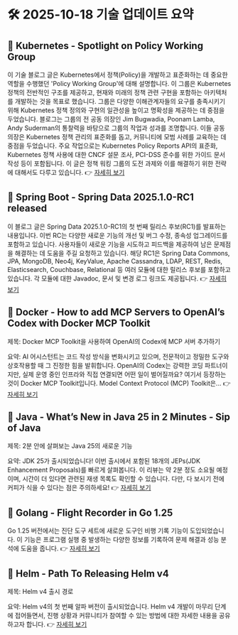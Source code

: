 # 🛠️ 2025-10-18 기술 업데이트 요약

## 🔹 Kubernetes - Spotlight on Policy Working Group
이 기술 블로그 글은 Kubernetes에서 정책(Policy)을 개발하고 표준화하는 데 중요한 역할을 수행했던 'Policy Working Group'에 대해 설명합니다. 이 그룹은 Kubernetes 정책의 전반적인 구조를 제공하고, 현재와 미래의 정책 관련 구현을 포함하는 아키텍처를 개발하는 것을 목표로 했습니다. 그룹은 다양한 이해관계자들의 요구를 충족시키기 위해 Kubernetes 정책 정의와 구현의 일관성을 높이고 명확성을 제공하는 데 중점을 두었습니다. 블로그는 그룹의 전 공동 의장인 Jim Bugwadia, Poonam Lamba, Andy Suderman의 통찰력을 바탕으로 그룹의 작업과 성과를 조명합니다. 이들 공동 의장은 Kubernetes 정책 관리의 표준화를 돕고, 커뮤니티에 모범 사례를 교육하는 데 중점을 두었습니다. 주요 작업으로는 Kubernetes Policy Reports API의 표준화, Kubernetes 정책 사용에 대한 CNCF 설문 조사, PCI-DSS 준수를 위한 가이드 문서 작성 등이 포함됩니다. 이 글은 정책 워킹 그룹의 도전 과제와 이를 해결하기 위한 전략에 대해서도 다루고 있습니다.
👉 [자세히 보기](https://kubernetes.io/blog/2025/10/18/wg-policy-spotlight-2025/)

## 🔹 Spring Boot - Spring Data 2025.1.0-RC1 released
이 블로그 글은 Spring Data 2025.1.0-RC1의 첫 번째 릴리스 후보(RC1)를 발표하는 내용입니다. 이번 RC는 다양한 새로운 기능의 개선 및 버그 수정, 종속성 업그레이드를 포함하고 있습니다. 사용자들이 새로운 기능을 시도하고 피드백을 제공하여 남은 문제점을 해결하는 데 도움을 주길 요청하고 있습니다. 해당 RC1은 Spring Data Commons, JPA, MongoDB, Neo4j, KeyValue, Apache Cassandra, LDAP, REST, Redis, Elasticsearch, Couchbase, Relational 등 여러 모듈에 대한 릴리스 후보를 포함하고 있습니다. 각 모듈에 대한 Javadoc, 문서 및 변경 로그 링크도 제공됩니다.
👉 [자세히 보기](https://spring.io/blog/2025/10/17/spring-data-2025-1-0-RC1-released)

## 🔹 Docker - How to add MCP Servers to OpenAI’s Codex with Docker MCP Toolkit
제목: Docker MCP Toolkit을 사용하여 OpenAI의 Codex에 MCP 서버 추가하기

요약: AI 어시스턴트는 코드 작성 방식을 변화시키고 있으며, 전문적이고 정밀한 도구와 상호작용할 때 그 진정한 힘을 발휘합니다. OpenAI의 Codex는 강력한 코딩 파트너이지만, 실제 운영 중인 인프라와 직접 연결되면 어떤 일이 벌어질까요? 여기서 등장하는 것이 Docker MCP Toolkit입니다. Model Context Protocol (MCP) Toolkit은...
👉 [자세히 보기](https://www.docker.com/blog/connect-codex-to-mcp-servers-mcp-toolkit/)

## 🔹 Java - What’s New in Java 25 in 2 Minutes - Sip of Java
제목: 2분 안에 살펴보는 Java 25의 새로운 기능

요약: JDK 25가 출시되었습니다! 이번 출시에서 포함된 18개의 JEPs(JDK Enhancement Proposals)를 빠르게 살펴봅니다. 이 리뷰는 약 2분 정도 소요될 예정이며, 시간이 더 있다면 관련된 재생 목록도 확인할 수 있습니다. 다만, 다 보시기 전에 커피가 식을 수 있다는 점은 주의하세요!
👉 [자세히 보기](https://inside.java/2025/10/17/new-in-jdk-25-2-mins/)

## 🔹 Golang - Flight Recorder in Go 1.25
Go 1.25 버전에서는 진단 도구 세트에 새로운 도구인 비행 기록 기능이 도입되었습니다. 이 기능은 프로그램 실행 중 발생하는 다양한 정보를 기록하여 문제 해결과 성능 분석에 도움을 줍니다.
👉 [자세히 보기](https://go.dev/blog/flight-recorder)

## 🔹 Helm - Path To Releasing Helm v4
제목: Helm v4 출시 경로

요약: Helm v4의 첫 번째 알파 버전이 출시되었습니다. Helm v4 개발이 마무리 단계에 접어들면서, 진행 상황과 커뮤니티가 참여할 수 있는 방법에 대한 자세한 내용을 공유하고자 합니다.
👉 [자세히 보기](https://helm.sh/blog/path-to-helm-v4/)


